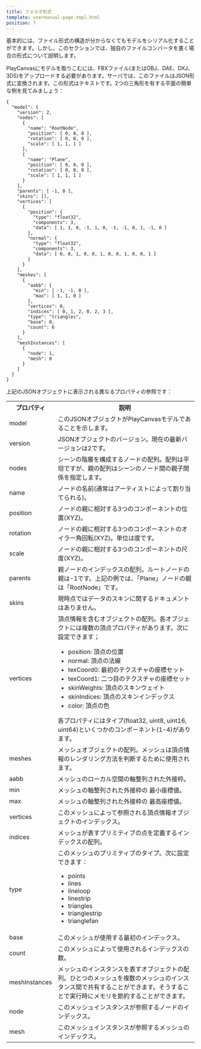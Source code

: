 ```yaml
---
title: フォルダ形式
template: usermanual-page.tmpl.html
position: 7
---
```


基本的には、ファイル形式の構造が分からなくてもモデルをシリアル化することができます。しかし、このセクションでは、独自のファイルコンバータを書く場合の形式について説明します。

PlayCanvasにモデルを取りこむには、FBXファイル(またはOBJ、DAE、DXJ、3DS)をアップロードする必要があります。サーバでは、このファイルはJSON形式に変換されます。この形式はテキストです。2つの三角形を有する平面の簡単な例を見てみましょう：

~~~javascript~~~
{
  "model": {
    "version": 2,
    "nodes": [
      {
        "name": "RootNode",
        "position": [ 0, 0, 0 ],
        "rotation": [ 0, 0, 0 ],
        "scale": [ 1, 1, 1 ]
      },
      {
        "name": "Plane",
        "position": [ 0, 0, 0 ],
        "rotation": [ 0, 0, 0 ],
        "scale": [ 1, 1, 1 ]
      }
    ],
    "parents": [ -1, 0 ],
    "skins": [],
    "vertices": [
      {
        "position": {
          "type": "float32",
          "components": 3,
          "data": [ 1, 1, 0, -1, 1, 0, -1, -1, 0, 1, -1, 0 ]
        },
        "normal": {
          "type": "float32",
          "components": 3,
          "data": [ 0, 0, 1, 0, 0, 1, 0, 0, 1, 0, 0, 1 ]
        }
      }
    ],
    "meshes": [
      {
        "aabb": {
          "min": [ -1, -1, 0 ],
          "max": [ 1, 1, 0 ]
        },
        "vertices": 0,
        "indices": [ 0, 1, 2, 0, 2, 3 ],
        "type": "triangles",
        "base": 0,
        "count": 6
      }
    ],
    "meshInstances": [
      {
        "node": 1,
        "mesh": 0
      }
    ]
  }
}
~~~

上記のJSONオブジェクトに表示される異なるプロパティの参照です：

<table>
  <tr><th>プロパティ</th><th>説明</th></tr>
  <tr><td>model</td><td>このJSONオブジェクトがPlayCanvasモデルであることを示します。</td></tr>
  <tr><td>version</td><td>JSONオブジェクトのバージョン。現在の最新バージョンは2です。</td></tr>
  <tr><td>nodes</td><td>シーンの階層を構成するノードの配列。配列は平坦ですが、親の配列はシーンのノード間の親子関係を指定します。</td></tr>
  <tr><td>name</td><td>ノードの名前(通常はアーティストによって割り当てられる)。</td></tr>
  <tr><td>position</td><td>ノードの親に相対する3つのコンポーネントの位置(XYZ)。</td></tr>
  <tr><td>rotation</td><td>ノードの親に相対する3つのコンポーネントのオイラー角回転(XYZ)。単位は度です。</td></tr>
  <tr><td>scale</td><td>ノードの親に相対する3つのコンポーネントの尺度(XYZ)。</td></tr>
  <tr><td>parents</td><td>親ノードのインデックスの配列。ルートノードの親は-1です。上記の例では、「Plane」ノードの親は「RootNode」です。</td></tr>
  <tr><td>skins</td><td>現時点ではデータのスキンに関するドキュメントはありません。</td></tr>
  <tr>
    <td>vertices</td>
    <td>
      頂点情報を含むオブジェクトの配列。各オブジェクトには複数の頂点プロパティがあります。次に設定できます；
      <ul>
        <li>position: 頂点の位置</li>
        <li>normal: 頂点の法線</li>
        <li>texCoord0: 最初のテクスチャの座標セット</li>
        <li>texCoord1: 二つ目のテクスチャの座標セット</li>
        <li>skinWeights: 頂点のスキンウェイト</li>
        <li>skinIndices: 頂点のスキンインデックス</li>
        <li>color: 頂点の色</li>
      </ul>
      各プロパティにはタイプ(float32, uint8, uint16, uint64)といくつかのコンポーネント(1-4)があります。
    </td>
  </tr>
  <tr><td>meshes</td><td>メッシュオブジェクトの配列。メッシュは頂点情報のレンダリング方法を判断するために使用されます。</td></tr>
  <tr><td>aabb</td><td>メッシュのローカル空間の軸整列された外接枠。</td></tr>
  <tr><td>min</td><td>メッシュの軸整列された外接枠の 最小座標値。</td></tr>
  <tr><td>max</td><td>メッシュの軸整列された外接枠の 最高座標値。</td></tr>
  <tr><td>vertices</td><td>このメッシュによって参照される頂点情報オブジェクトのインデックス。</td></tr>
  <tr><td>indices</td><td>メッシュが表すプリミティブの点を定義するインデックスの配列。</td></tr>
  <tr><td>type</td>
    <td>このメッシュのプリミティブのタイプ。次に設定できます：
      <ul>
        <li>points</li>
        <li>lines</li>
        <li>lineloop</li>
        <li>linestrip</li>
        <li>triangles</li>
        <li>trianglestrip</li>
        <li>trianglefan</li>
      </ul>
    </td>
  </tr>
  <tr><td>base</td><td>このメッシュが使用する最初のインデックス。</td></tr>
  <tr><td>count</td><td>このメッシュによって使用されるインデックスの数。</td></tr>
  <tr><td>meshInstances</td><td>メッシュのインスタンスを表すオブジェクトの配列。ひとつのメッシュを複数のメッシュのインスタンス間で共有することができます。そうすることで実行時にメモリを節約することができます。</td></tr>
  <tr><td>node</td><td>このメッシュインスタンスが参照するノードのインデックス。</td></tr>
  <tr><td>mesh</td><td>このメッシュインスタンスが参照するメッシュのインデックス。</td></tr>
</table>

